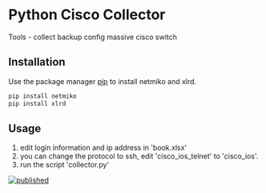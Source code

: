# Python Cisco Collector 

Tools - collect backup config massive cisco switch

## Installation

Use the package manager [pip](https://pip.pypa.io/en/stable/) to install netmiko and xlrd.

```bash
pip install netmiko
pip install xlrd
```

## Usage

1. edit login information and ip address in 'book.xlsx'
2. you can change the protocol to ssh, edit 'cisco_ios_telnet' to 'cisco_ios'.
3. run the script 'collector.py'


[![published](https://static.production.devnetcloud.com/codeexchange/assets/images/devnet-published.svg)](https://developer.cisco.com/codeexchange/github/repo/mcello4001213/py-cisco-collector)
